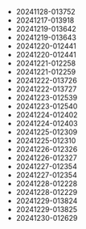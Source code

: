 
* 20241128-013752
* 20241217-013918
* 20241219-013642
* 20241219-013643
* 20241220-012441
* 20241220-012441
* 20241221-012258
* 20241221-012259
* 20241222-013726
* 20241222-013727
* 20241223-012539
* 20241223-012540
* 20241224-012402
* 20241224-012403
* 20241225-012309
* 20241225-012310
* 20241226-012326
* 20241226-012327
* 20241227-012354
* 20241227-012354
* 20241228-012228
* 20241228-012229
* 20241229-013824
* 20241229-013825
* 20241230-012629
